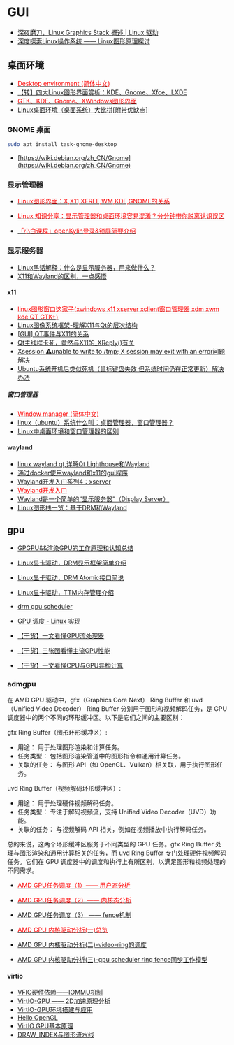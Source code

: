 
# GUI

- [深夜磨刀，Linux Graphics Stack 概述 | Linux 驱动](https://zhuanlan.zhihu.com/p/414403029)
- [深度探索Linux操作系统 —— Linux图形原理探讨](https://blog.csdn.net/Liuqz2009/article/details/134988734)

## 桌面环境

- [<font color=Red>Desktop environment (简体中文)</font>](https://wiki.archlinux.org/title/Desktop_environment_(%E7%AE%80%E4%BD%93%E4%B8%AD%E6%96%87))
- [【转】四大Linux图形界面赏析：KDE、Gnome、Xfce、LXDE](https://blog.csdn.net/chantal20080409/article/details/82986283)
- [<font color=Red>GTK、KDE、Gnome、XWindows图形界面</font>](https://blog.csdn.net/iteye_4195/article/details/82522264)
- [Linux桌面环境（桌面系统）大比拼[附带优缺点]](http://c.biancheng.net/view/2912.html)

### GNOME 桌面

```bash
sudo apt install task-gnome-desktop
```

- [https://wiki.debian.org/zh_CN/Gnome](https://wiki.debian.org/zh_CN/Gnome)

### 显示管理器

- [<font color=Red>Linux图形界面：X,X11,XFREE,WM,KDE,GNOME的关系</font>](http://www.javashuo.com/article/p-yftqzthz-cp.html)

- [<font color=Red>Linux 知识分享：显示管理器和桌面环境容易混淆？分分钟带你脱离认识误区</font>](https://zhuanlan.zhihu.com/p/272740410)
- [<font color=Red>「小白课程」openKylin登录&锁屏简要介绍</font>](https://www.toutiao.com/article/7174576146997625352)

### 显示服务器

- [Linux黑话解释：什么是显示服务器，用来做什么？](https://www.toutiao.com/article/6869367787744133636/)
- [X11和Wayland的区别，一点感悟](https://blog.csdn.net/sunxiaopengsun/article/details/119895985)

#### x11

- [<font color=Red>linux图形窗口这家子(xwindows x11 xserver xclient窗口管理器 xdm xwm kde QT GTK+)</font>](https://blog.csdn.net/u014305876/article/details/89475789)
- [Linux图像系统框架-理解X11与Qt的层次结构](https://www.cnblogs.com/newjiang/p/8414625.html)
- [[GUI] QT事件与X11的关系](https://www.cnblogs.com/yongpenghan/p/4555634.html)
- [Qt主线程卡死，竟然与X11的_XReply()有关](https://www.cnblogs.com/winafa/p/14206600.html)
- [Xsession :warning:unable to write to /tmp; X session may exit with an error问题解决](https://blog.csdn.net/moyu123456789/article/details/90483108)
- [Ubuntu系统开机后类似死机（鼠标键盘失效 但系统时间仍在正常更新）解决办法](https://www.cnblogs.com/yutian-blogs/p/13549657.html)

##### 窗口管理器

- [<font color=Red>Window manager (简体中文)</font>](https://wiki.archlinux.org/title/Window_manager_(%E7%AE%80%E4%BD%93%E4%B8%AD%E6%96%87))
- [linux（ubuntu）系统什么叫：桌面管理器，窗口管理器？](https://my.oschina.net/aspirs/blog/607710)
- [Linux中桌面环境和窗口管理器的区别](https://geek-docs.com/linux/linux-ask-answer/difference-between-desktop-environment-vs-window-manager-in-linux.html)

#### wayland

- [linux wayland qt,详解Qt Lighthouse和Wayland](https://blog.csdn.net/weixin_36156325/article/details/116895549)
- [通过docker使用wayland和x11的gui程序](https://blog.csdn.net/yogoloth/article/details/105683815)
- [Wayland开发入门系列4：xserver](https://blog.csdn.net/qq_26056015/article/details/122406051)
- [<font color=Red>Wayland开发入门</font>](https://blog.csdn.net/qq_26056015/category_11559440.html)
- [Wayland是一个简单的“显示服务器”（Display Server）](https://www.baike.com/wikiid/3479851875664899506)
- [Linux图形栈一览：基于DRM和Wayland](https://blog.csdn.net/M120674/article/details/123534336)

## gpu

- [GPGPU&&渲染GPU的工作原理和认知总结](https://blog.csdn.net/tugouxp/article/details/126594480)
- [Linux显卡驱动，DRM显示框架简单介绍](https://www.toutiao.com/article/6973922609868063264)
- [Linux显卡驱动，DRM Atomic接口简说](https://www.toutiao.com/article/6982072379140784670)
- [Linux显卡驱动，TTM内存管理介绍](https://www.toutiao.com/article/6989969291902763558)

- [drm gpu scheduler](https://blog.csdn.net/xuelin273/article/details/131297186)
- [GPU 调度 - Linux 实现](https://mp.weixin.qq.com/s/_oe409y93Qm5l3j3o_-P8Q)

- [【干货】一文看懂GPU流处理器](https://mp.weixin.qq.com/s/IHardB0dyky8fhgQkU55pw)
- [【干货】三张图看懂主流GPU性能](https://mp.weixin.qq.com/s/bNGBoeKnvcEB7prpDeAXeQ)
- [【干货】一文看懂CPU与GPU异构计算](https://mp.weixin.qq.com/s/xGwaaaaMED23dNbO9wNICg)

### admgpu

在 AMD GPU 驱动中，gfx（Graphics Core Next） Ring Buffer 和 uvd（Unified Video Decoder） Ring Buffer 分别用于图形和视频解码任务，是 GPU 调度器中的两个不同的环形缓冲区。以下是它们之间的主要区别：

gfx Ring Buffer（图形环形缓冲区）:

- 用途： 用于处理图形渲染和计算任务。
- 任务类型： 包括图形渲染管道中的图形指令和通用计算任务。
- 关联的任务： 与图形 API（如 OpenGL、Vulkan）相关联，用于执行图形任务。

uvd Ring Buffer（视频解码环形缓冲区）:

- 用途： 用于处理硬件视频解码任务。
- 任务类型： 专注于解码视频流，支持 Unified Video Decoder（UVD）功能。
- 关联的任务： 与视频解码 API 相关，例如在视频播放中执行解码任务。

总的来说，这两个环形缓冲区服务于不同类型的 GPU 任务。gfx Ring Buffer 处理与图形渲染和通用计算相关的任务，而 uvd Ring Buffer 专门处理硬件视频解码任务。它们在 GPU 调度器中的调度和执行上有所区别，以满足图形和视频处理的不同需求。

- [<font color=Red>AMD GPU任务调度（1）—— 用户态分析</font>](https://blog.csdn.net/huang987246510/article/details/106658889)
- [<font color=Red>AMD GPU任务调度（2）—— 内核态分析</font>](https://blog.csdn.net/huang987246510/article/details/106737570)
- [AMD GPU任务调度（3） —— fence机制](https://blog.csdn.net/huang987246510/article/details/106865386)

- [<font color=Red>AMD GPU 内核驱动分析(一)总览</font>](https://blog.csdn.net/tugouxp/article/details/132819114)
- [AMD GPU 内核驱动分析(二)-video-ring的调度](https://blog.csdn.net/tugouxp/article/details/132953439)
- [AMD GPU 内核驱动分析(三)-gpu scheduler ring fence同步工作模型](https://blog.csdn.net/tugouxp/article/details/133519133)

#### virtio

- [VFIO硬件依赖——IOMMU机制](https://blog.csdn.net/huang987246510/article/details/106179145)
- [VirtIO-GPU —— 2D加速原理分析](https://blog.csdn.net/huang987246510/article/details/106254294)
- [VirtIO-GPU环境搭建与应用](https://blog.csdn.net/huang987246510/article/details/106245900)
- [Hello OpenGL](https://blog.csdn.net/huang987246510/article/details/106322012)
- [VirtIO GPU基本原理](https://blog.csdn.net/huang987246510/article/details/107729881)
- [DRAW_INDEX与图形流水线](https://blog.csdn.net/huang987246510/article/details/107283374)
